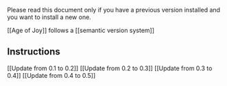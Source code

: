 Please read this document only if you have a previous version installed and you want to install a new one.

[[Age of Joy]] follows a [[semantic version system]]

## Instructions

[[Update from 0.1 to 0.2]]
[[Update from 0.2 to 0.3]]
[[Update from 0.3 to 0.4]]
[[Update from 0.4 to 0.5]]


